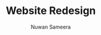 ---
is_programmatic_layout_7: true
draft: false
title: "Website Redesign"
snippet: "Website Redesign"
image:
  src: /images/pseo/website-redesign.jpg
  alt: "Designing process, project template, project management, team collaboration, productivity, task management"
publishDate: 2024-12-30
category: ""
author: "Nuwan Sameera"
tags:
  - "Teamplates"
  - "ProjectManagement"
  - "Team"
  - "Collaboration"
useCase: "Designing process"
labels: ["Assessment","Planning","Design","Development","Testing","Launch"]
phases: ["Assessment & Research","Planning & Strategy","Design","Development","Testing","Launch & Optimization"]
tasks: ["Assess the current website, including analytics review and user feedback","Define the objectives for the redesign","Develop user personas and identify key audience segments for tailored design","Create a site map and wireframes outlining the new layout and structure","Design mockups and prototypes for the new website interface and visual elements","Implement the redesign using the chosen content management system (CMS) or development framework","Conduct thorough testing, including functionality, usability, and mobile responsiveness checks","Launch the redesigned website and monitor performance metrics, making adjustments as needed based on user behavior" ]
description: "This template is designed to guide teams through the process of redesigning an existing website. It focuses on improving user experience, updating aesthetics, and enhancing functionality to better meet business goals anduser needs."
related: ["e-commerce-development","internal-audit","manufacturing","information-technology"]
---